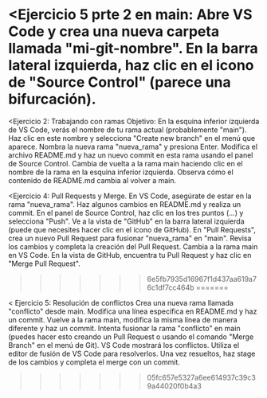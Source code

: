 
<Ejercicio 5 prte 2 en main: 
Abre VS Code y crea una nueva carpeta llamada "mi-git-nombre".
En la barra lateral izquierda, haz clic en el icono de "Source Control" (parece una bifurcación).
=======
<Ejercicio 2:
Trabajando con ramas
Objetivo: 
En la esquina inferior izquierda de VS Code, verás el nombre de tu rama actual (probablemente "main").
Haz clic en este nombre y selecciona "Create new branch" en el menú que aparece.
Nombra la nueva rama "nueva_rama" y presiona Enter.
Modifica el archivo README.md y haz un nuevo commit en esta rama usando el panel de Source Control.
Cambia de vuelta a la rama main haciendo clic en el nombre de la rama en la esquina inferior izquierda.
Observa cómo el contenido de README.md cambia al volver a main.


<Ejercicio 4: 
Pull Requests y Merge.
En VS Code, asegúrate de estar en la rama "nueva_rama".
Haz algunos cambios en README.md y realiza un commit.
En el panel de Source Control, haz clic en los tres puntos (...) y selecciona "Push".
Ve a la vista de "GitHub" en la barra lateral izquierda (puede que necesites hacer clic en el icono de GitHub).
En "Pull Requests", crea un nuevo Pull Request para fusionar "nueva_rama" en "main".
Revisa los cambios y completa la creación del Pull Request.
Cambia a la rama main en VS Code.
En la vista de GitHub, encuentra tu Pull Request y haz clic en "Merge Pull Request".
>>>>>>> 6e5fb7935d16967f1d437aa619a76c1df7cc464b
=======

< Ejercicio 5: 
Resolución de conflictos
Crea una nueva rama llamada "conflicto" desde main.
Modifica una línea específica en README.md y haz un commit.
Vuelve a la rama main, modifica la misma línea de manera diferente y haz un commit.
Intenta fusionar la rama "conflicto" en main (puedes hacer esto creando un Pull Request o usando el comando "Merge Branch" en el menú de Git).
VS Code mostrará los conflictos. Utiliza el editor de fusión de VS Code para resolverlos.
Una vez resueltos, haz stage de los cambios y completa el merge con un commit.
>>>>>>> 05fc657e5327a6ee614937c39c39a44020f0b4a3
